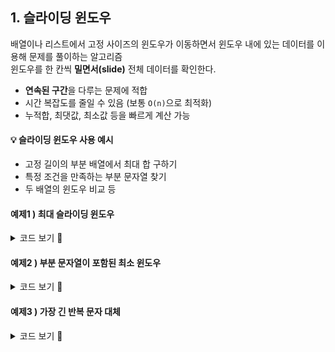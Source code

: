 ## 1. 슬라이딩 윈도우
배열이나 리스트에서 고정 사이즈의 윈도우가 이동하면서 윈도우 내에 있는 데이터를 이용해 문제를 풀이하는 알고리즘
<br>
윈도우를 한 칸씩 **밀면서(slide)** 전체 데이터를 확인한다.

- **연속된 구간**을 다루는 문제에 적합
- 시간 복잡도를 줄일 수 있음 (보통 `O(n)`으로 최적화)
- 누적합, 최댓값, 최소값 등을 빠르게 계산 가능

#### 💡 슬라이딩 윈도우 사용 예시
- 고정 길이의 부분 배열에서 최대 합 구하기
- 특정 조건을 만족하는 부분 문자열 찾기
- 두 배열의 윈도우 비교 등

#### 예제1 ) 최대 슬라이딩 윈도우

<details>
<summary>코드 보기 🔽</summary>

```python
## 배열 nums가 주어졌을 때 k 크기의 슬라이딩 윈도우를 오른쪽 끝까지 이동하면서
## 최대 슬라이딩 윈도우를 구하라.

from typing import List

class Solution:
    def maxSlidingWindow(self, nums: List[int], k: int) -> List[int]:
        if not nums:
            return nums

        r = []
        for i in range(len(nums) - k + 1):
            r.append(max(nums[i:i + k]))

        return r

sol = Solution()
print(sol.maxSlidingWindow([1,3,-1,-3,5,3,6,7], 3))

# 윈도우가 이동하면서 3개의 숫자씩 묶어서 그 중 최댓값을 하나씩 뽑는다.
# 출력 : [3, 3, 5, 5, 6, 7]
```
</details>


#### 예제2 ) 부분 문자열이 포함된 최소 윈도우

<details>
<summary>코드 보기 🔽</summary>

```python
# 문자열 S와 T를 입력받아 O(n)에 T의 모든 문자가 포함된 S의
# 최소 윈도우를 찾아라.

# 투 포인터, 슬라이딩 윈도우로 최적화
import collections

class Solution:
    def minWindow(self, s: str, t: str) -> str:
        need = collections.Counter(t)
        missing = len(t)
        left = start = end = 0
        
        # 오른쪽 포인터 이동
        for right, char in enumerate(s, 1):
            missing -= need[char] > 0
            need[char] -= 1
            
            # 필요 문자가 0이면 왼쪽 포인터 이동 판단
            if missing == 0:
                while left < right and need[s[left]] < 0:
                    need[s[left]] += 1
                    left += 1
                    
                if not end or right - left <= end - start:
                    start, end = left, right
                need[s[left]] += 1
                missing += 1
                left += 1
            
        return s[start:end]
        
sol = Solution()
print(sol.minWindow("ADOBECODEBANC", "ABC"))

# 출력 : BANC
```
</details> 

#### 예제3 ) 가장 긴 반복 문자 대체
<details>
<summary>코드 보기 🔽</summary>
    
```python
# 대문자로 구성된 문자열 s가 주어졌을 때 k번만큼의 변경으로 만들 수 있는,
# 연속으로 반복된 문자열의 가장 긴 길이를 출력하라.

import collections

class Solution:
    def characterReplacement(self, s: str, k: int) -> int:
        left = right = 0
        counts = collections.Counter()
        for right in range(1, len(s) + 1):
            counts[s[right - 1]] += 1
            # 가장 흔하게 등장하는 문자 탐색
            max_char_n = counts.most_common(1)[0][1]
            
            # k 초과시 왼쪽 포인터 이동
            if right - left - max_char_n > k:
                counts[s[left]] -= 1
                left += 1
        return right - left
    
sol = Solution()
print(sol.characterReplacement("AAABBC", 2))

# B를 A로 각각 2번 변경하면 길이 5인 AAAAA를 만들 수 있다.
# 출력 : 5

```
</details> 
